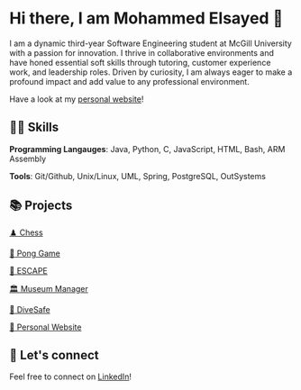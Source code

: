 # Hi there, I am Mohammed Elsayed 👋

<!--
**mohdels/mohdels** is a ✨ _special_ ✨ repository because its `README.md` (this file) appears on your GitHub profile.

Here are some ideas to get you started:

- 🔭 I’m currently working on ...
- 🌱 I’m currently learning ...
- 👯 I’m looking to collaborate on ...
- 🤔 I’m looking for help with ... 
- 💬 Ask me about ...
- 📫 How to reach me: ...
- 😄 Pronouns: ...
- ⚡ Fun fact: ...
My diverse skill set includes proficiency in Java, Python, C, Javascript, HTML, and Bash, along with experience in Git/Github, Unix/Linux, UML, and PostgreSQL
-->
I am a dynamic third-year Software Engineering student at McGill University with a passion for innovation. I thrive in collaborative environments and have honed essential soft skills through tutoring, customer experience work, and leadership roles. Driven by curiosity, I am always eager to make a profound impact and add value to any professional environment.

Have a look at my [personal website](https://mohdels.github.io/)!

## 👨‍💻 Skills
**Programming Langauges**: Java, Python, C, JavaScript, HTML, Bash, ARM Assembly

**Tools**: Git/Github, Unix/Linux, UML, Spring, PostgreSQL, OutSystems

## 📚 Projects
[♟️ Chess](https://github.com/mohdels/Chess-Game)

[🏓 Pong Game](https://github.com/mohdels/Ping-Pong-game)

[🤝 ESCAPE](https://github.com/mohdels/ESCAPE)

[🏛️ Museum Manager](https://github.com/mohdels/Museum-Manager-Simulator)

[🤿 DiveSafe](https://github.com/mohdels/DiveSafe)

[💼 Personal Website](https://github.com/mohdels/mohdels.github.io)

## 🤝 Let's connect
Feel free to connect on [LinkedIn](https://www.linkedin.com/in/mohdels/)!
